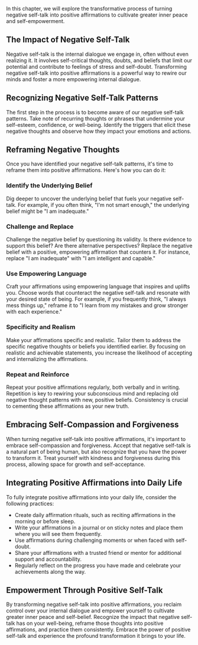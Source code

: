 
In this chapter, we will explore the transformative process of turning negative self-talk into positive affirmations to cultivate greater inner peace and self-empowerment.

The Impact of Negative Self-Talk
--------------------------------

Negative self-talk is the internal dialogue we engage in, often without even realizing it. It involves self-critical thoughts, doubts, and beliefs that limit our potential and contribute to feelings of stress and self-doubt. Transforming negative self-talk into positive affirmations is a powerful way to rewire our minds and foster a more empowering internal dialogue.

Recognizing Negative Self-Talk Patterns
---------------------------------------

The first step in the process is to become aware of our negative self-talk patterns. Take note of recurring thoughts or phrases that undermine your self-esteem, confidence, or well-being. Identify the triggers that elicit these negative thoughts and observe how they impact your emotions and actions.

Reframing Negative Thoughts
---------------------------

Once you have identified your negative self-talk patterns, it's time to reframe them into positive affirmations. Here's how you can do it:

### Identify the Underlying Belief

Dig deeper to uncover the underlying belief that fuels your negative self-talk. For example, if you often think, "I'm not smart enough," the underlying belief might be "I am inadequate."

### Challenge and Replace

Challenge the negative belief by questioning its validity. Is there evidence to support this belief? Are there alternative perspectives? Replace the negative belief with a positive, empowering affirmation that counters it. For instance, replace "I am inadequate" with "I am intelligent and capable."

### Use Empowering Language

Craft your affirmations using empowering language that inspires and uplifts you. Choose words that counteract the negative self-talk and resonate with your desired state of being. For example, if you frequently think, "I always mess things up," reframe it to "I learn from my mistakes and grow stronger with each experience."

### Specificity and Realism

Make your affirmations specific and realistic. Tailor them to address the specific negative thoughts or beliefs you identified earlier. By focusing on realistic and achievable statements, you increase the likelihood of accepting and internalizing the affirmations.

### Repeat and Reinforce

Repeat your positive affirmations regularly, both verbally and in writing. Repetition is key to rewiring your subconscious mind and replacing old negative thought patterns with new, positive beliefs. Consistency is crucial to cementing these affirmations as your new truth.

Embracing Self-Compassion and Forgiveness
-----------------------------------------

When turning negative self-talk into positive affirmations, it's important to embrace self-compassion and forgiveness. Accept that negative self-talk is a natural part of being human, but also recognize that you have the power to transform it. Treat yourself with kindness and forgiveness during this process, allowing space for growth and self-acceptance.

Integrating Positive Affirmations into Daily Life
-------------------------------------------------

To fully integrate positive affirmations into your daily life, consider the following practices:

* Create daily affirmation rituals, such as reciting affirmations in the morning or before sleep.
* Write your affirmations in a journal or on sticky notes and place them where you will see them frequently.
* Use affirmations during challenging moments or when faced with self-doubt.
* Share your affirmations with a trusted friend or mentor for additional support and accountability.
* Regularly reflect on the progress you have made and celebrate your achievements along the way.

Empowerment Through Positive Self-Talk
--------------------------------------

By transforming negative self-talk into positive affirmations, you reclaim control over your internal dialogue and empower yourself to cultivate greater inner peace and self-belief. Recognize the impact that negative self-talk has on your well-being, reframe those thoughts into positive affirmations, and practice them consistently. Embrace the power of positive self-talk and experience the profound transformation it brings to your life.
